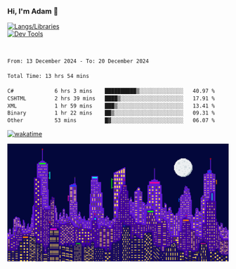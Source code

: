 ### Hi, I'm Adam 👋

[![Langs/Libraries](https://skillicons.dev/icons?i=cs,dotnet,js,css,html,sass,ts,jquery,bootstrap)](https://skillicons.dev)
<br/>
[![Dev Tools](https://skillicons.dev/icons?i=git,github,githubactions,visualstudio)](https://skillicons.dev)

<br/>

<!--START_SECTION:waka-->

```txt
From: 13 December 2024 - To: 20 December 2024

Total Time: 13 hrs 54 mins

C#             6 hrs 3 mins    ██████████▒░░░░░░░░░░░░░░   40.97 %
CSHTML         2 hrs 39 mins   ████▒░░░░░░░░░░░░░░░░░░░░   17.91 %
XML            1 hr 59 mins    ███▒░░░░░░░░░░░░░░░░░░░░░   13.41 %
Binary         1 hr 22 mins    ██▒░░░░░░░░░░░░░░░░░░░░░░   09.31 %
Other          53 mins         █▓░░░░░░░░░░░░░░░░░░░░░░░   06.07 %
```

<!--END_SECTION:waka-->

[![wakatime](https://wakatime.com/badge/user/2234bda2-efd3-47c5-8724-79108edfe9aa.svg)](https://wakatime.com/@2234bda2-efd3-47c5-8724-79108edfe9aa)

![Pixelated city at night](./media/city.gif)
